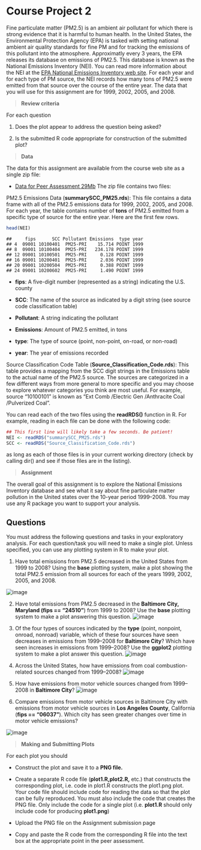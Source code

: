 Course Project 2
================

Fine particulate matter (PM2.5) is an ambient air pollutant for which
there is strong evidence that it is harmful to human health. In the
United States, the Environmental Protection Agency (EPA) is tasked with
setting national ambient air quality standards for fine PM and for
tracking the emissions of this pollutant into the atmosphere.
Approximatly every 3 years, the EPA releases its database on emissions
of PM2.5. This database is known as the National Emissions Inventory
(NEI). You can read more information about the NEI at the [EPA National
Emissions Inventory web
site](https://www3.epa.gov/ttn/chief/eiinformation.html). For each year
and for each type of PM source, the NEI records how many tons of PM2.5
were emitted from that source over the course of the entire year. The
data that you will use for this assignment are for 1999, 2002, 2005, and
2008.

> **Review criteria**

For each question

1.  Does the plot appear to address the question being asked?

2.  Is the submitted R code appropriate for construction of the
    submitted plot?

> **Data**

The data for this assignment are available from the course web site as a
single zip file:

  - [Data for Peer
    Assessment 29Mb](https://d396qusza40orc.cloudfront.net/exdata%2Fdata%2FNEI_data.zip)
    The zip file contains two files:

PM2.5 Emissions Data (**summarySCC\_PM25.rds**): This file contains a
data frame with all of the PM2.5 emissions data for 1999, 2002, 2005,
and 2008. For each year, the table contains number of **tons** of PM2.5
emitted from a specific type of source for the entire year. Here are the
first few rows.

``` r
head(NEI)
```

    ##     fips      SCC Pollutant Emissions  type year
    ## 4  09001 10100401  PM25-PRI    15.714 POINT 1999
    ## 8  09001 10100404  PM25-PRI   234.178 POINT 1999
    ## 12 09001 10100501  PM25-PRI     0.128 POINT 1999
    ## 16 09001 10200401  PM25-PRI     2.036 POINT 1999
    ## 20 09001 10200504  PM25-PRI     0.388 POINT 1999
    ## 24 09001 10200602  PM25-PRI     1.490 POINT 1999

  - **fips**: A five-digit number (represented as a string) indicating
    the U.S. county

  - **SCC**: The name of the source as indicated by a digit string (see
    source code classification table)

  - **Pollutant**: A string indicating the pollutant

  - **Emissions**: Amount of PM2.5 emitted, in tons

  - **type**: The type of source (point, non-point, on-road, or
    non-road)

  - **year**: The year of emissions recorded

Source Classification Code Table (**Source\_Classification\_Code.rds**):
This table provides a mapping from the SCC digit strings in the
Emissions table to the actual name of the PM2.5 source. The sources are
categorized in a few different ways from more general to more specific
and you may choose to explore whatever categories you think are most
useful. For example, source “10100101” is known as “Ext Comb /Electric
Gen /Anthracite Coal /Pulverized Coal”.

You can read each of the two files using the **readRDS()** function in
R. For example, reading in each file can be done with the following
code:

``` r
## This first line will likely take a few seconds. Be patient!
NEI <- readRDS("summarySCC_PM25.rds")
SCC <- readRDS("Source_Classification_Code.rds")
```

as long as each of those files is in your current working directory
(check by calling dir() and see if those files are in the listing).

> **Assignment**

The overall goal of this assignment is to explore the National Emissions
Inventory database and see what it say about fine particulate matter
pollution in the United states over the 10-year period 1999–2008. You
may use any R package you want to support your analysis.

## Questions

You must address the following questions and tasks in your exploratory
analysis. For each question/task you will need to make a single plot.
Unless specified, you can use any plotting system in R to make your
plot.

1.  Have total emissions from PM2.5 decreased in the United States from
    1999 to 2008? Using the **base** plotting system, make a plot
    showing the total PM2.5 emission from all sources for each of the
    years 1999, 2002, 2005, and 2008.

![image](plot1.png)

2.  Have total emissions from PM2.5 decreased in the **Baltimore City,
    Maryland (fips == “24510”**) from 1999 to 2008? Use the **base**
    plotting system to make a plot answering this question.
    ![image](plot2.png)

3.  Of the four types of sources indicated by the **type** (point,
    nonpoint, onroad, nonroad) variable, which of these four sources
    have seen decreases in emissions from 1999–2008 for **Baltimore
    City**? Which have seen increases in emissions from 1999–2008? Use
    the **ggplot2** plotting system to make a plot answer this question.
    ![image](plot3.png)

4.  Across the United States, how have emissions from coal
    combustion-related sources changed from 1999–2008?
    ![image](plot4.png)

5.  How have emissions from motor vehicle sources changed from 1999–2008
    in **Baltimore City**? ![image](plot5.png)

6.  Compare emissions from motor vehicle sources in Baltimore City with
    emissions from motor vehicle sources in **Los Angeles County**,
    California (**fips == “06037”**). Which city has seen greater
    changes over time in motor vehicle emissions?

![image](plot6.png)

> **Making and Submitting Plots**

For each plot you should

  - Construct the plot and save it to a **PNG file.**

  - Create a separate R code file (**plot1.R,plot2.R,** etc.) that
    constructs the corresponding plot, i.e. code in plot1.R constructs
    the plot1.png plot. Your code file should include code for reading
    the data so that the plot can be fully reproduced. You must also
    include the code that creates the PNG file. Only include the code
    for a single plot (i.e. **plot1.R** should only include code for
    producing **plot1.png**)

  - Upload the PNG file on the Assignment submission page

  - Copy and paste the R code from the corresponding R file into the
    text box at the appropriate point in the peer assessment.
